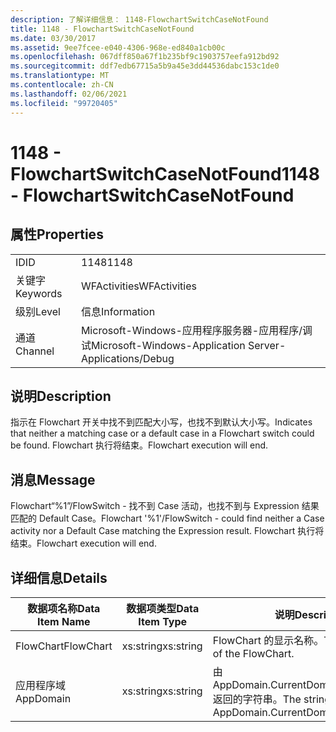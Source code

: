 ```yaml
---
description: 了解详细信息： 1148-FlowchartSwitchCaseNotFound
title: 1148 - FlowchartSwitchCaseNotFound
ms.date: 03/30/2017
ms.assetid: 9ee7fcee-e040-4306-968e-ed840a1cb00c
ms.openlocfilehash: 067dff850a67f1b235bf9c1903757eefa912bd92
ms.sourcegitcommit: ddf7edb67715a5b9a45e3dd44536dabc153c1de0
ms.translationtype: MT
ms.contentlocale: zh-CN
ms.lasthandoff: 02/06/2021
ms.locfileid: "99720405"
---
```

# <a name="1148---flowchartswitchcasenotfound"></a><span data-ttu-id="9db4b-103">1148 - FlowchartSwitchCaseNotFound</span><span class="sxs-lookup"><span data-stu-id="9db4b-103">1148 - FlowchartSwitchCaseNotFound</span></span>

## <a name="properties"></a><span data-ttu-id="9db4b-104">属性</span><span class="sxs-lookup"><span data-stu-id="9db4b-104">Properties</span></span>  
  
|||  
|-|-|  
|<span data-ttu-id="9db4b-105">ID</span><span class="sxs-lookup"><span data-stu-id="9db4b-105">ID</span></span>|<span data-ttu-id="9db4b-106">1148</span><span class="sxs-lookup"><span data-stu-id="9db4b-106">1148</span></span>|  
|<span data-ttu-id="9db4b-107">关键字</span><span class="sxs-lookup"><span data-stu-id="9db4b-107">Keywords</span></span>|<span data-ttu-id="9db4b-108">WFActivities</span><span class="sxs-lookup"><span data-stu-id="9db4b-108">WFActivities</span></span>|  
|<span data-ttu-id="9db4b-109">级别</span><span class="sxs-lookup"><span data-stu-id="9db4b-109">Level</span></span>|<span data-ttu-id="9db4b-110">信息</span><span class="sxs-lookup"><span data-stu-id="9db4b-110">Information</span></span>|  
|<span data-ttu-id="9db4b-111">通道</span><span class="sxs-lookup"><span data-stu-id="9db4b-111">Channel</span></span>|<span data-ttu-id="9db4b-112">Microsoft-Windows-应用程序服务器-应用程序/调试</span><span class="sxs-lookup"><span data-stu-id="9db4b-112">Microsoft-Windows-Application Server-Applications/Debug</span></span>|  
  
## <a name="description"></a><span data-ttu-id="9db4b-113">说明</span><span class="sxs-lookup"><span data-stu-id="9db4b-113">Description</span></span>  

 <span data-ttu-id="9db4b-114">指示在 Flowchart 开关中找不到匹配大小写，也找不到默认大小写。</span><span class="sxs-lookup"><span data-stu-id="9db4b-114">Indicates that neither a matching case or a default case in a Flowchart switch could be found.</span></span> <span data-ttu-id="9db4b-115">Flowchart 执行将结束。</span><span class="sxs-lookup"><span data-stu-id="9db4b-115">Flowchart execution will end.</span></span>  
  
## <a name="message"></a><span data-ttu-id="9db4b-116">消息</span><span class="sxs-lookup"><span data-stu-id="9db4b-116">Message</span></span>  

 <span data-ttu-id="9db4b-117">Flowchart“%1”/FlowSwitch - 找不到 Case 活动，也找不到与 Expression 结果匹配的 Default Case。</span><span class="sxs-lookup"><span data-stu-id="9db4b-117">Flowchart '%1'/FlowSwitch - could find neither a Case activity nor a Default Case matching the Expression result.</span></span> <span data-ttu-id="9db4b-118">Flowchart 执行将结束。</span><span class="sxs-lookup"><span data-stu-id="9db4b-118">Flowchart execution will end.</span></span>  
  
## <a name="details"></a><span data-ttu-id="9db4b-119">详细信息</span><span class="sxs-lookup"><span data-stu-id="9db4b-119">Details</span></span>  
  
|<span data-ttu-id="9db4b-120">数据项名称</span><span class="sxs-lookup"><span data-stu-id="9db4b-120">Data Item Name</span></span>|<span data-ttu-id="9db4b-121">数据项类型</span><span class="sxs-lookup"><span data-stu-id="9db4b-121">Data Item Type</span></span>|<span data-ttu-id="9db4b-122">说明</span><span class="sxs-lookup"><span data-stu-id="9db4b-122">Description</span></span>|  
|--------------------|--------------------|-----------------|  
|<span data-ttu-id="9db4b-123">FlowChart</span><span class="sxs-lookup"><span data-stu-id="9db4b-123">FlowChart</span></span>|<span data-ttu-id="9db4b-124">xs:string</span><span class="sxs-lookup"><span data-stu-id="9db4b-124">xs:string</span></span>|<span data-ttu-id="9db4b-125">FlowChart 的显示名称。</span><span class="sxs-lookup"><span data-stu-id="9db4b-125">The display name of the FlowChart.</span></span>|  
|<span data-ttu-id="9db4b-126">应用程序域</span><span class="sxs-lookup"><span data-stu-id="9db4b-126">AppDomain</span></span>|<span data-ttu-id="9db4b-127">xs:string</span><span class="sxs-lookup"><span data-stu-id="9db4b-127">xs:string</span></span>|<span data-ttu-id="9db4b-128">由 AppDomain.CurrentDomain.FriendlyName 返回的字符串。</span><span class="sxs-lookup"><span data-stu-id="9db4b-128">The string returned by AppDomain.CurrentDomain.FriendlyName.</span></span>|
